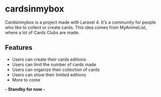 # cardsinmybox

Cardsinmybox is a project made with Laravel 4.
It's a community for people who like to collect or create cards. This idea comes from MyAnimeList, where a lot of Cards Clubs are made.


## Features

- Users can create their cards editions
- Users can limit the number of cards made
- Users can organize their collection of cards
- Users can show their limited editions
- More to come

**- Standby for now -**
